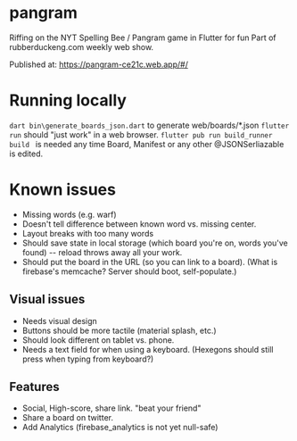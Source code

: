 # pangram
Riffing on the NYT Spelling Bee / Pangram game in Flutter for fun
Part of rubberduckeng.com weekly web show.

Published at: https://pangram-ce21c.web.app/#/

# Running locally
`dart bin\generate_boards_json.dart` to generate web/boards/*.json
`flutter run` should "just work" in a web browser.
`flutter pub run build_runner build ` is needed any time Board, Manifest or any other @JSONSerliazable is edited.

# Known issues
* Missing words (e.g. warf)
* Doesn't tell difference between known word vs. missing center.
* Layout breaks with too many words
* Should save state in local storage (which board you're on, words you've found) -- reload throws away all your work.
* Should put the board in the URL (so you can link to a board). (What is firebase's memcache?  Server should boot, self-populate.)

## Visual issues
* Needs visual design
* Buttons should be more tactile (material splash, etc.)
* Should look different on tablet vs. phone.
* Needs a text field for when using a keyboard. (Hexegons should still press when typing from keyboard?)

## Features
* Social, High-score, share link.  "beat your friend"
* Share a board on twitter.
* Add Analytics (firebase_analytics is not yet null-safe)
